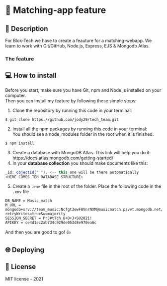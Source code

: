 # :iphone: Matching-app feature
## :musical_note: Description
For Blok-Tech we have to create a feauture for a matching-webapp. We learn to work with Git/GitHub, Node.js, Express, EJS & Mongodb Atlas.



### The feature


## :computer: How to install
Before you start, make sure you have Git, npm and Node.js installed on your computer.</br>
Then you can install my feature by following these simple steps: 
1. Clone the repository by running this code in your terminal:
```
$ git clone https://github.com/jody29/tech_team.git
```
2. Install all the npm packages by running this code in your terminal:</br> You should see a node_modules folder in the root when it is finished.
```
$ npm install
```
3. Create a database with MongoDB Atlas. This link will help you do it: https://docs.atlas.mongodb.com/getting-started/ </br>
4. In your **database collection** you should make documents like this:</br>  
``` js
_id: objectId(" "), <-- this one will be there automatically
<HERE COMES TEH DATABASE STRUCTURE>
```

5. Create a ``.env`` file in the root of the folder. Place the following code in the ``.env`` file
```
DB_NAME = Music_match
M_URL = mongodb+srv://team_music:Ncfgt3ewF8VnrNXM@musicmatch.pzvvt.mongodb.net/Music_match?retryWrites=true&w=majority
SESSION_SECRET = PrJ#tTch_B+D+J+S@2021!
APIKEY = ce4d1ec2ab734c929de053d8e970ea6c
```

And then you are good to go! :thumbsup: </br>


## 🌐 Deploying   


## :page_facing_up: License
MIT license - 2021 

